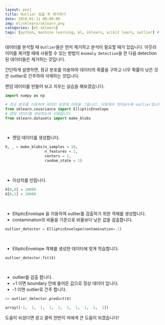 ```yaml
---
layout: post
title: Outlier 검출 후 제거하기 
date: 2019-01-11 00:00:00
img: ml/sklearn/sklearn.png
categories: [ml-sklearn] 
tags: [python, machine learning, ml, sklearn, scikit learn, outlier] # add tag
---
```


데이터를 분석할 때 `Outlier`들은 먼저 제거하고 분석이 필요할 때가 있습니다.
아웃라이어를 제거할 때에 사용할 수 있는 방법이 `Anomaly Detection`을 한 다음 detection된 데이터들은 제거하는 것입니다.

간단하게 설명하면, 정규 분포를 이용하여 데이터의 확률을 구하고 너무 확률이 낮은 것은 outlier로 간주하여 삭제하는 것입니다.

랜덤 데이터를 만들어 보고 지우는 실습을 해보겠습니다.

```python
import numpy as np

# 정규 분포를 이용하여 데이터 분포에 타원을 그립니다. 타원에서 벗어날수록 outlier입니다.
from sklearn.covariance import EllipticEnvelope
# 랜덤 데이터를 생성하는데 사용됩니다.
from sklearn.datasets import make_blobs
```

<br>

+ 랜덤 데이터를 생성합니다.

```python
X, _ = make_blobs(n_samples = 10,
                  n_features = 2,
                  centers = 1,
                  random_state = 1)
```

<br>

+ 이상치를 만듭니다.

```python
X[0,0] = 10000
X[0,1] = 10000
```

<br>

+ EllipticEnvelope 을 이용하여 outlier를 검출하기 위한 객체를 생성합니다.
+ contamination의 비율을 기준으로 비율보다 낮은 값을 검출합니다.    

```python
outlier_detector = EllipticEnvelope(contamination=.1)
```

<br>

+ EllipticEnvelope 객체를 생성한 데이터에 맞게 학습합니다.

```python
outlier_detector.fit(X)
```

<br>

+ outlier를 검출 합니다.
+ +1 이면 boundary 안에 들어온 값으로 정상 데이터 입니다.
+ -1 이면 outlier로 간주 합니다.

```python
>> outlier_detector.predict(X)

array([-1,  1,  1,  1,  1,  1,  1,  1,  1,  1])

```

도움이 되셨다면 광고 클릭 한번이 저에게 큰 도움이 되겠습니다!